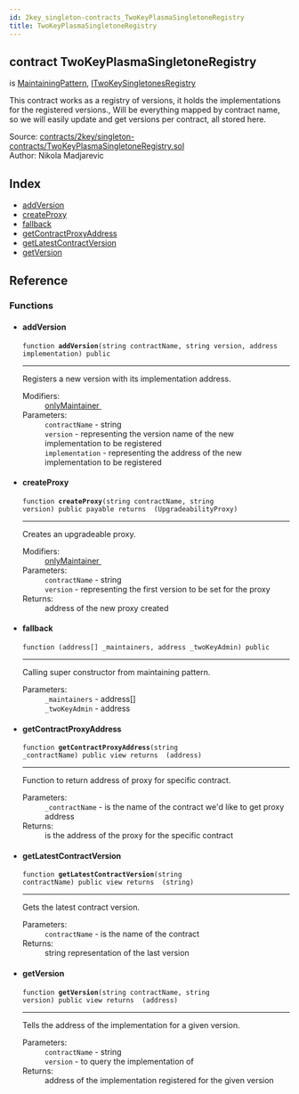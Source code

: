 ```yaml
---
id: 2key_singleton-contracts_TwoKeyPlasmaSingletoneRegistry
title: TwoKeyPlasmaSingletoneRegistry
---
```


<div class="contract-doc"><div class="contract"><h2 class="contract-header"><span class="contract-kind">contract</span> TwoKeyPlasmaSingletoneRegistry</h2><p class="base-contracts"><span>is</span> <a href="2key_MaintainingPattern.html">MaintainingPattern</a><span>, </span><a href="2key_interfaces_ITwoKeySingletonesRegistry.html">ITwoKeySingletonesRegistry</a></p><p class="description">This contract works as a registry of versions, it holds the implementations for the registered versions., Will be everything mapped by contract name, so we will easily update and get versions per contract, all stored here.</p><div class="source">Source: <a href="https://github.com/2keynet/web3-alpha/blob/v0.0.3/contracts/2key/singleton-contracts/TwoKeyPlasmaSingletoneRegistry.sol" target="_blank">contracts/2key/singleton-contracts/TwoKeyPlasmaSingletoneRegistry.sol</a></div><div class="author">Author: Nikola Madjarevic</div></div><div class="index"><h2>Index</h2><ul><li><a href="2key_singleton-contracts_TwoKeyPlasmaSingletoneRegistry.html#addVersion">addVersion</a></li><li><a href="2key_singleton-contracts_TwoKeyPlasmaSingletoneRegistry.html#createProxy">createProxy</a></li><li><a href="2key_singleton-contracts_TwoKeyPlasmaSingletoneRegistry.html#">fallback</a></li><li><a href="2key_singleton-contracts_TwoKeyPlasmaSingletoneRegistry.html#getContractProxyAddress">getContractProxyAddress</a></li><li><a href="2key_singleton-contracts_TwoKeyPlasmaSingletoneRegistry.html#getLatestContractVersion">getLatestContractVersion</a></li><li><a href="2key_singleton-contracts_TwoKeyPlasmaSingletoneRegistry.html#getVersion">getVersion</a></li></ul></div><div class="reference"><h2>Reference</h2><div class="functions"><h3>Functions</h3><ul><li><div class="item function"><span id="addVersion" class="anchor-marker"></span><h4 class="name">addVersion</h4><div class="body"><code class="signature">function <strong>addVersion</strong><span>(string contractName, string version, address implementation) </span><span>public </span></code><hr/><div class="description"><p>Registers a new version with its implementation address.</p></div><dl><dt><span class="label-modifiers">Modifiers:</span></dt><dd><a href="2key_MaintainingPattern.html#onlyMaintainer">onlyMaintainer </a></dd><dt><span class="label-parameters">Parameters:</span></dt><dd><div><code>contractName</code> - string</div><div><code>version</code> - representing the version name of the new implementation to be registered</div><div><code>implementation</code> - representing the address of the new implementation to be registered</div></dd></dl></div></div></li><li><div class="item function"><span id="createProxy" class="anchor-marker"></span><h4 class="name">createProxy</h4><div class="body"><code class="signature">function <strong>createProxy</strong><span>(string contractName, string version) </span><span>public </span><span>payable </span><span>returns  (UpgradeabilityProxy) </span></code><hr/><div class="description"><p>Creates an upgradeable proxy.</p></div><dl><dt><span class="label-modifiers">Modifiers:</span></dt><dd><a href="2key_MaintainingPattern.html#onlyMaintainer">onlyMaintainer </a></dd><dt><span class="label-parameters">Parameters:</span></dt><dd><div><code>contractName</code> - string</div><div><code>version</code> - representing the first version to be set for the proxy</div></dd><dt><span class="label-return">Returns:</span></dt><dd>address of the new proxy created</dd></dl></div></div></li><li><div class="item function"><span id="fallback" class="anchor-marker"></span><h4 class="name">fallback</h4><div class="body"><code class="signature">function <strong></strong><span>(address[] _maintainers, address _twoKeyAdmin) </span><span>public </span></code><hr/><div class="description"><p>Calling super constructor from maintaining pattern.</p></div><dl><dt><span class="label-parameters">Parameters:</span></dt><dd><div><code>_maintainers</code> - address[]</div><div><code>_twoKeyAdmin</code> - address</div></dd></dl></div></div></li><li><div class="item function"><span id="getContractProxyAddress" class="anchor-marker"></span><h4 class="name">getContractProxyAddress</h4><div class="body"><code class="signature">function <strong>getContractProxyAddress</strong><span>(string _contractName) </span><span>public </span><span>view </span><span>returns  (address) </span></code><hr/><div class="description"><p>Function to return address of proxy for specific contract.</p></div><dl><dt><span class="label-parameters">Parameters:</span></dt><dd><div><code>_contractName</code> - is the name of the contract we&#x27;d like to get proxy address</div></dd><dt><span class="label-return">Returns:</span></dt><dd>is the address of the proxy for the specific contract</dd></dl></div></div></li><li><div class="item function"><span id="getLatestContractVersion" class="anchor-marker"></span><h4 class="name">getLatestContractVersion</h4><div class="body"><code class="signature">function <strong>getLatestContractVersion</strong><span>(string contractName) </span><span>public </span><span>view </span><span>returns  (string) </span></code><hr/><div class="description"><p>Gets the latest contract version.</p></div><dl><dt><span class="label-parameters">Parameters:</span></dt><dd><div><code>contractName</code> - is the name of the contract</div></dd><dt><span class="label-return">Returns:</span></dt><dd>string representation of the last version</dd></dl></div></div></li><li><div class="item function"><span id="getVersion" class="anchor-marker"></span><h4 class="name">getVersion</h4><div class="body"><code class="signature">function <strong>getVersion</strong><span>(string contractName, string version) </span><span>public </span><span>view </span><span>returns  (address) </span></code><hr/><div class="description"><p>Tells the address of the implementation for a given version.</p></div><dl><dt><span class="label-parameters">Parameters:</span></dt><dd><div><code>contractName</code> - string</div><div><code>version</code> - to query the implementation of</div></dd><dt><span class="label-return">Returns:</span></dt><dd>address of the implementation registered for the given version</dd></dl></div></div></li></ul></div></div></div>
